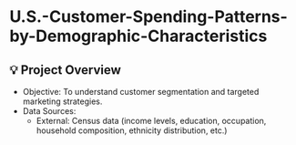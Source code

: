 # U.S.-Customer-Spending-Patterns-by-Demographic-Characteristics

## :bulb: Project Overview

* Objective: To understand customer segmentation and targeted marketing strategies.
* Data Sources: 
    * External: Census data (income levels, education, occupation, household composition, ethnicity distribution, etc.)

